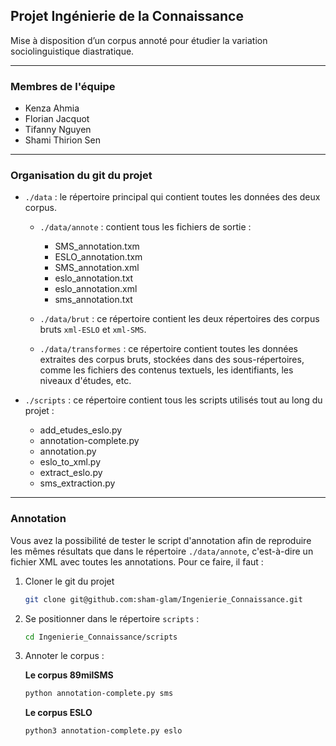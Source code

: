 ## Projet Ingénierie de la Connaissance

Mise à disposition d’un corpus annoté pour étudier la variation sociolinguistique diastratique.

---

### Membres de l'équipe

- Kenza Ahmia
- Florian Jacquot
- Tifanny Nguyen
- Shami Thirion Sen

---

### Organisation du git du projet

- `./data` : le répertoire principal qui contient toutes les données des deux corpus.

  - `./data/annote` : contient tous les fichiers de sortie :

    - SMS_annotation.txm
    - ESLO_annotation.txm
    - SMS_annotation.xml
    - eslo_annotation.txt
    - eslo_annotation.xml
    - sms_annotation.txt

  - `./data/brut` : ce répertoire contient les deux répertoires des corpus bruts `xml-ESLO` et `xml-SMS`.

  - `./data/transformes` : ce répertoire contient toutes les données extraites des corpus bruts, stockées dans des sous-répertoires, comme les fichiers des contenus textuels, les identifiants, les niveaux d'études, etc.

- `./scripts` : ce répertoire contient tous les scripts utilisés tout au long du projet :

  - add_etudes_eslo.py
  - annotation-complete.py
  - annotation.py
  - eslo_to_xml.py
  - extract_eslo.py
  - sms_extraction.py

---

### Annotation

Vous avez la possibilité de tester le script d'annotation afin de reproduire les mêmes résultats que dans le répertoire `./data/annote`, c'est-à-dire un fichier XML avec toutes les annotations. Pour ce faire, il faut :

1. Cloner le git du projet

   ```bash
   git clone git@github.com:sham-glam/Ingenierie_Connaissance.git
   ```

2. Se positionner dans le répertoire `scripts` :

   ```bash
   cd Ingenierie_Connaissance/scripts
   ```

3. Annoter le corpus :

   **Le corpus 89milSMS**

   ```bash
   python annotation-complete.py sms
   ```

   **Le corpus ESLO**

   ```bash
   python3 annotation-complete.py eslo
   ```
